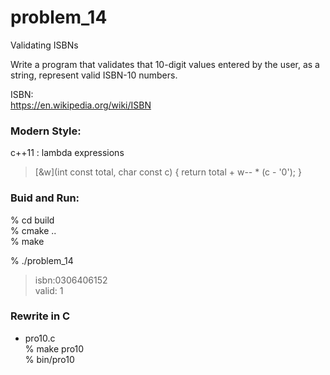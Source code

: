 problem_14  
===============

Validating ISBNs    

Write a program that validates that 10-digit values entered by the user, as a string, represent valid ISBN-10 numbers.

 ISBN:  
https://en.wikipedia.org/wiki/ISBN  


### Modern Style:  
c++11 : lambda expressions

> [&w](int const total, char const c) {
> return total + w-- * (c - '0'); }


### Buid and Run:  
% cd build  
% cmake ..  
% make  

% ./problem_14  
> isbn:0306406152  
> valid: 1  


### Rewrite in C  
- pro10.c  
% make pro10  
% bin/pro10


